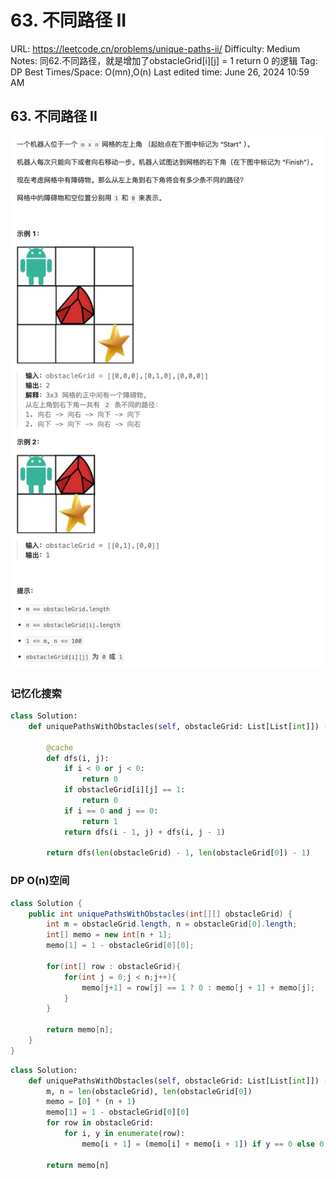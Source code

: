 # 63. 不同路径 II

URL: https://leetcode.cn/problems/unique-paths-ii/
Difficulty: Medium
Notes: 同62.不同路径，就是增加了obstacleGrid[i][j] = 1 return 0 的逻辑
Tag: DP
Best Times/Space: O(mn),O(n)
Last edited time: June 26, 2024 10:59 AM

## 63. 不同路径 II

![Untitled](image/63%20%E4%B8%8D%E5%90%8C%E8%B7%AF%E5%BE%84%20II/Untitled.png)

### 记忆化搜索

```python
class Solution:
    def uniquePathsWithObstacles(self, obstacleGrid: List[List[int]]) -> int:

        @cache
        def dfs(i, j):
            if i < 0 or j < 0:
                return 0
            if obstacleGrid[i][j] == 1:
                return 0
            if i == 0 and j == 0:
                return 1
            return dfs(i - 1, j) + dfs(i, j - 1)

        return dfs(len(obstacleGrid) - 1, len(obstacleGrid[0]) - 1)

```

### DP O(n)空间

```java
class Solution {
    public int uniquePathsWithObstacles(int[][] obstacleGrid) {
        int m = obstacleGrid.length, n = obstacleGrid[0].length;
        int[] memo = new int[n + 1];
        memo[1] = 1 - obstacleGrid[0][0];

        for(int[] row : obstacleGrid){
            for(int j = 0;j < n;j++){
                memo[j+1] = row[j] == 1 ? 0 : memo[j + 1] + memo[j];
            }
        }

        return memo[n];
    }
}
```

```python
class Solution:
    def uniquePathsWithObstacles(self, obstacleGrid: List[List[int]]) -> int:
        m, n = len(obstacleGrid), len(obstacleGrid[0])
        memo = [0] * (n + 1)
        memo[1] = 1 - obstacleGrid[0][0]
        for row in obstacleGrid:
            for i, y in enumerate(row):
                memo[i + 1] = (memo[i] + memo[i + 1]) if y == 0 else 0

        return memo[n]

```